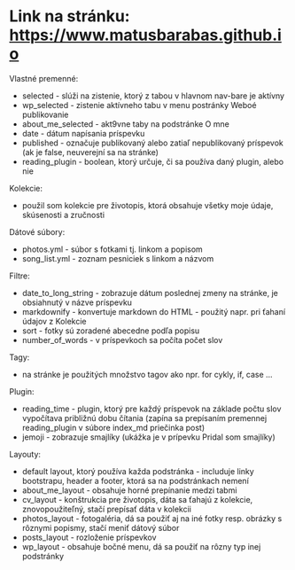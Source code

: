 # Link na stránku: https://www.matusbarabas.github.io

Vlastné premenné:  
* selected - slúži na zistenie, ktorý z tabou v hlavnom nav-bare je aktívny
* wp_selected - zistenie aktívneho tabu v menu postránky Weboé publikovanie
* about_me_selected - akt9vne taby na podstránke O mne
* date - dátum napísania príspevku
* published - označuje publikovaný alebo zatiaľ nepublikovaný príspevok (ak je false, neuverejní sa na stránke)
* reading_plugin - boolean, ktorý určuje, či sa používa daný plugin, alebo nie

Kolekcie:  
* použil som kolekcie pre životopis, ktorá obsahuje všetky moje údaje, skúsenosti a zručnosti

Dátové súbory:  
* photos.yml - súbor s fotkami tj. linkom a popisom
* song_list.yml - zoznam pesniciek s linkom a názvom

Filtre:  
* date_to_long_string - zobrazuje dátum poslednej zmeny na stránke, je obsiahnutý v názve príspevku
* markdownify - konvertuje markdown do HTML - použitý napr. pri ťahaní údajov z Kolekcie
* sort - fotky sú zoradené abecedne podľa popisu
* number_of_words - v príspevkoch sa počíta počet slov

Tagy:  
* na stránke je použitých množstvo tagov ako npr. for cykly, if, case ...

Plugin:  
* reading_time - plugin, ktorý pre každý príspevok na základe počtu slov vypočítava približnú dobu čítania (zapína sa prepísaním premennej reading_plugin v súbore index_md priečinka post)
* jemoji - zobrazuje smajlíky (ukážka je v prípevku Pridal som smajlíky)

Layouty:
* default layout, ktorý používa každa podstránka - includuje linky bootstrapu, header a footer, ktorá sa na podstránkach nemení
* about_me_layout - obsahuje horné prepínanie medzi tabmi
* cv_layout - konštrukcia pre životopis, dáta sa ťahajú z kolekcie, znovopoužiteľný, stačí prepísať dáta v kolekcii
* photos_layout - fotogaléria, dá sa použiť aj na iné fotky resp. obrázky s rôznymi popismy, stačí meniť dátový súbor
* posts_layout - rozloženie príspevkov
* wp_layout - obsahuje bočné menu, dá sa použiť na rôzny typ inej podstránky
